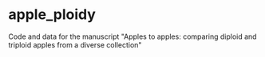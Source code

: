 # apple_ploidy

Code and data for the manuscript "Apples to apples: comparing diploid and triploid apples from a diverse collection"
